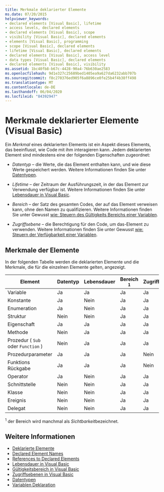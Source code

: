 ```yaml
---
title: Merkmale deklarierter Elemente
ms.date: 07/20/2015
helpviewer_keywords:
- declared elements [Visual Basic], lifetime
- access levels, declared elements
- declared elements [Visual Basic], scope
- visibility [Visual Basic], declared elements
- elements [Visual Basic], programming
- scope [Visual Basic], declared elements
- lifetime [Visual Basic], declared elements
- declared elements [Visual Basic], access level
- data types [Visual Basic], declared elements
- declared elements [Visual Basic], visibility
ms.assetid: 1bc40fb8-b67c-4428-90a4-76b630ae2583
ms.openlocfilehash: 9d1e327c25689bed1405ea9a627da6232abb707b
ms.sourcegitcommit: f8c270376ed905f6a8896ce0fe25b4f4b38ff498
ms.translationtype: MT
ms.contentlocale: de-DE
ms.lasthandoff: 06/04/2020
ms.locfileid: "84392947"
---
```

# <a name="declared-element-characteristics-visual-basic"></a>Merkmale deklarierter Elemente (Visual Basic)
Ein *Merkmal* eines deklarierten Elements ist ein Aspekt dieses Elements, das beeinflusst, wie Code mit ihm interagieren kann. Jedem deklarierten Element sind mindestens eine der folgenden Eigenschaften zugeordnet:  
  
- *Datentyp* – die Werte, die das Element enthalten kann, und wie diese Werte gespeichert werden. Weitere Informationen finden Sie unter [Datentypen](../../../language-reference/data-types/index.md).  
  
- *Lifetime* – der Zeitraum der Ausführungszeit, in der das Element zur Verwendung verfügbar ist. Weitere Informationen finden Sie unter [Lebensdauer in Visual Basic](lifetime.md).  
  
- *Bereich* – der Satz des gesamten Codes, der auf das Element verweisen kann, ohne den Namen zu qualifizieren. Weitere Informationen finden Sie unter Gewusst [wie: Steuern des Gültigkeits Bereichs einer Variablen](how-to-control-the-scope-of-a-variable.md).  
  
- *Zugriffsebene* – die Berechtigung für den Code, um das-Element zu verwenden. Weitere Informationen finden Sie unter Gewusst [wie: Steuern der Verfügbarkeit einer Variablen](how-to-control-the-availability-of-a-variable.md).  
  
## <a name="characteristics-of-the-elements"></a>Merkmale der Elemente  
 In der folgenden Tabelle werden die deklarierten Elemente und die Merkmale, die für die einzelnen Elemente gelten, angezeigt.  
  
|Element|Datentyp|Lebensdauer|Bereich <sup>1</sup>|Zugriffsebene|  
|-------------|---------------|--------------|------------------------|------------------|  
|Variable|Ja|Ja|Ja|Ja|  
|Konstante|Ja|Nein|Ja|Ja|  
|Enumeration|Ja|Nein|Ja|Ja|  
|Struktur|Nein|Nein |Ja|Ja|  
|Eigenschaft|Ja|Ja|Ja|Ja|  
|Methode|Nein |Ja|Ja|Ja|  
|Prozedur ( `Sub` oder `Function` )|Nein |Ja|Ja|Ja|  
|Prozedurparameter|Ja|Ja|Ja|Nein|  
|Funktions Rückgabe|Ja|Ja|Ja|Nein|  
|Operator|Ja|Nein|Ja|Ja|  
|Schnittstelle|Nein|Nein |Ja|Ja|  
|Klasse|Nein|Nein |Ja|Ja|  
|Ereignis|Nein|Nein |Ja|Ja|  
|Delegat|Nein|Nein |Ja|Ja|  
  
 <sup>1</sup> der Bereich wird manchmal als *Sichtbarkeit*bezeichnet.  
  
## <a name="see-also"></a>Weitere Informationen

- [Deklarierte Elemente](index.md)
- [Declared Element Names](declared-element-names.md)
- [References to Declared Elements](references-to-declared-elements.md)
- [Lebensdauer in Visual Basic](lifetime.md)
- [Gültigkeitsbereich in Visual Basic](scope.md)
- [Zugriffsebenen in Visual Basic](access-levels.md)
- [Datentypen](../data-types/index.md)
- [Variablen Deklaration](../variables/variable-declaration.md)
